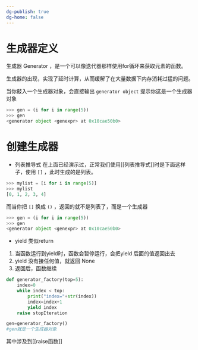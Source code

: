 ```yaml
---
dg-publish: true
dg-home: false
---
```

# 生成器定义
生成器 Generator ，是一个可以像迭代器那样使用for循环来获取元素的函数。

生成器的出现，实现了延时计算，从而缓解了在大量数据下内存消耗过猛的问题。

当你敲入一个生成器对象，会直接输出 `generator object` 提示你这是一个生成器对象

```python
>>> gen = (i for i in range(5))
>>> gen
<generator object <genexpr> at 0x10cae50b0>
```

# 创建生成器
- 列表推导式
在上面已经演示过，正常我们使用[[列表推导式]]时是下面这样子，使用 `[]` ，此时生成的是列表。

```python
>>> mylist = [i for i in range(5)]
>>> mylist
[0, 1, 2, 3, 4]
```

而当你把 `[]` 换成 `()` ，返回的就不是列表了，而是一个生成器

```python
>>> gen = (i for i in range(5))
>>> gen
<generator object <genexpr> at 0x10cae50b0>
```

- yield
类似return

 1. 当函数运行到yield时，函数会暂停运行，会把yield 后面的值返回出去
 2. yield 没有接任何值，就返回 None
 3. 返回后，函数继续

```python
def generator_factory(top=5):
	index=0
	while index < top:
		print("index="+str(index))
		index=index+1
		yield index
	raise stopIteration

gen=generator_factory()
#gen就是一个生成器对象
```

其中涉及到[[raise函数]]